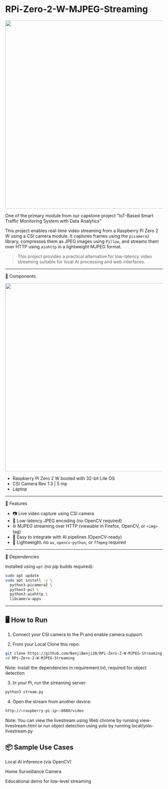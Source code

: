 # RPi-Zero-2-W-MJPEG-Streaming
<p align="center">
  <a href="https://drive.google.com/file/d/1GmY6HTTrxOw-vLo4Ho5MEbvcnFAVOZjr/view?usp=sharing](https://drive.google.com/file/d/1SxrGfRK0qoJIxdzjj4nxNYeZHwk9vhIf/view?usp=drive_link">
    <img src="https://github.com/user-attachments/assets/bc06ccbf-f706-4a6c-9505-558e665a4825" width="600"/>
  </a>
</p>

One of the primary module from our capstone project "IoT-Based Smart Traffic Monitoring System with Data Analytics"

This project enables real-time video streaming from a Raspberry Pi Zero 2 W using a CSI camera module. 
It captures frames using the `picamera2` library, compresses them as JPEG images using `Pillow`, and streams them over HTTP using `aiohttp` in a lightweight MJPEG format.

> This project provides a practical alternative for low-latency video streaming suitable for local AI processing and web interfaces.

---

🧩 Components
<p align="center">
  <img src="https://github.com/user-attachments/assets/c65a0670-3c8a-4574-bce9-4773cea8a364" width="600"/>
</p>

- Raspberry Pi Zero 2 W booted with 32-bit Lite OS
- CSI Camera Rev 1.3 | 5 mp
- Laptop

---

🚀 Features

- 📷 Live video capture using CSI camera
- 🧠 Low-latency JPEG encoding (no OpenCV required)
- 🌐 MJPEG streaming over HTTP (viewable in Firefox, OpenCV, or `<img>` tag)
- 🧩 Easy to integrate with AI pipelines (OpenCV-ready)
- 🧵 Lightweight: no `av`, `opencv-python`, or `ffmpeg` required

---

🧰 Dependencies

Installed using `apt` (no pip builds required):

```bash
sudo apt update
sudo apt install -y \
  python3-picamera2 \
  python3-pil \
  python3-aiohttp \
  libcamera-apps
```

---

## 🖥️ How to Run

1. Connect your CSI camera to the Pi and enable camera support.

2. From your Local Clone this repo:
```bash
git clone https://github.com/BenjiBenji20/RPi-Zero-2-W-MJPEG-Streaming.git
cd RPi-Zero-2-W-MJPEG-Streaming
```
Note: Install the dependencies in requirement.txt, required for object detection

3. In your Pi, run the streaming server:
```bash
python3 stream.py
```

4. Open the stream from another device:
```bash
http://<raspberry-pi-ip>:8080/video
```
Note: You can view the livestream using Web chrome by running view-livestream.html or run object detection using yolo by running local/yolo-livestream.py

## 📦 Sample Use Cases
Local AI inference (via OpenCV)

Home Surveillance Camera 

Educational demo for low-level streaming

